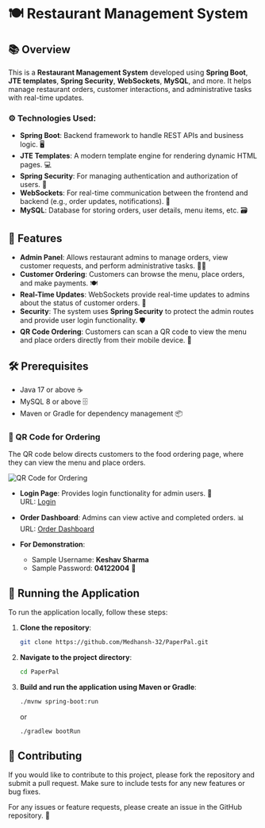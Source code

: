 # 🍽️ Restaurant Management System

## 📚 Overview
This is a **Restaurant Management System** developed using **Spring Boot**, **JTE templates**, **Spring Security**, **WebSockets**, **MySQL**, and more. It helps manage restaurant orders, customer interactions, and administrative tasks with real-time updates. 

### ⚙️ Technologies Used:
- **Spring Boot**: Backend framework to handle REST APIs and business logic. 🖥️
- **JTE Templates**: A modern template engine for rendering dynamic HTML pages. 💻
- **Spring Security**: For managing authentication and authorization of users. 🔐
- **WebSockets**: For real-time communication between the frontend and backend (e.g., order updates, notifications). 💬
- **MySQL**: Database for storing orders, user details, menu items, etc. 🗃️

## 🚀 Features
- **Admin Panel**: Allows restaurant admins to manage orders, view customer requests, and perform administrative tasks. 🧑‍💼
- **Customer Ordering**: Customers can browse the menu, place orders, and make payments. 🍽️
- **Real-Time Updates**: WebSockets provide real-time updates to admins about the status of customer orders. 🔄
- **Security**: The system uses **Spring Security** to protect the admin routes and provide user login functionality. 🛡️
- **QR Code Ordering**: Customers can scan a QR code to view the menu and place orders directly from their mobile device. 📱

## 🛠️ Prerequisites
- Java 17 or above ☕
- MySQL 8 or above 🗄️
- Maven or Gradle for dependency management 📦

### 📱 QR Code for Ordering

The QR code below directs customers to the food ordering page, where they can view the menu and place orders.

![QR Code for Ordering](https://cheflink.onrender.com/qr)

- **Login Page**: Provides login functionality for admin users. 🔑  
  URL: [Login](https://cheflink.onrender.com/login)

- **Order Dashboard**: Admins can view active and completed orders. 📊  
  URL: [Order Dashboard](https://cheflink.onrender.com/admin)

- **For Demonstration**:
  - Sample Username: **Keshav Sharma**  
  - Sample Password: **04122004** 🔑

## 🚀 Running the Application

To run the application locally, follow these steps:

1. **Clone the repository**:

    ```sh
    git clone https://github.com/Medhansh-32/PaperPal.git
    ```

2. **Navigate to the project directory**:

    ```sh
    cd PaperPal
    ```

3. **Build and run the application using Maven or Gradle**:

    ```sh
    ./mvnw spring-boot:run
    ```

   or

    ```sh
    ./gradlew bootRun
    ```

## 🤝 Contributing

If you would like to contribute to this project, please fork the repository and submit a pull request. Make sure to include tests for any new features or bug fixes.

For any issues or feature requests, please create an issue in the GitHub repository. 🐛

